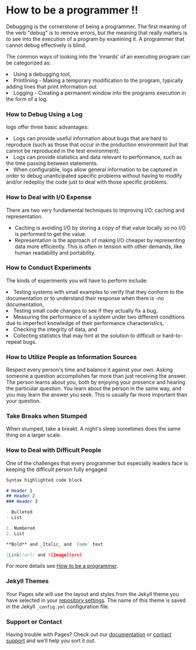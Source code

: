 # How to be a programmer !!

Debugging	is	the	cornerstone	of	being	a	programmer.	The	first	meaning	of	the	verb	"debug" is	to	remove	errors,	but	the	meaning	that	really	matters	is	to	see	into	the	execution	of	a program	by	examining	it.	A	programmer	that	cannot	debug	effectively	is	blind.


The	common	ways	of	looking	into	the	‘innards’	of	an	executing	program	can	be	categorized as:
<li>Using	a	debugging	tool,</li>
<li>Printlining	-	Making	a	temporary	modification	to	the	program,	typically	adding	lines	that print	information	out</li>
<li>Logging	-	Creating	a	permanent	window	into	the	programs	execution	in	the	form	of	a log.</li>

### How	to	Debug	Using	a	Log

logs	offer	three	basic	advantages:
<li> Logs	can	provide	useful	information	about	bugs	that	are	hard	to	reproduce	(such	as those	that	occur	in	the	production	        environment	but	that	cannot	be	reproduced	in	the	test environment).</li>
<li> Logs	can	provide	statistics	and	data	relevant	to	performance,	such	as	the	time	passing between	statements.</li>
<li> When	configurable,	logs	allow	general	information	to	be	captured	in	order	to	debug unanticipated	specific	problems	without      having	to	modify	and/or	redeploy	the	code	just to	deal	with	those	specific	problems.</li>

### How to	Deal	with	I/O	Expense

There	are	two	very	fundamental	techniques	to	improving	I/O:	caching	and	representation.
- Caching	is	avoiding	I/O by	storing	a copy	of	that	value	locally	so	no	I/O	is	performed	to	get	the	value.
- Representation	is	the	approach	of	making	I/O	cheaper	by	representing	data	more	efficiently. This	is	often	in	tension	with	other	demands,	like	human	readability	and	portability. 

### How	to	Conduct	Experiments
The	kinds	of	experiments	you	will	have	to	perform	include:
<li> Testing	systems	with	small	examples	to	verify	that	they	conform	to	the	documentation	or to	understand	their	response	when	there	is	-no	documentation, </li>
<li> Testing	small	code	changes	to	see	if	they	actually	fix	a	bug,</li>
<li>Measuring	the	performance	of	a	system	under	two	different	conditions	due	to	imperfect knowledge	of	their	performance	characteristics,</li> 
<li>Checking	the	integrity	of	data,	and </li>
<li>Collecting	statistics	that	may	hint	at	the	solution	to	difficult	or	hard-to-repeat	bugs.</li>

### How	to	Utilize	People	as	Information Sources

Respect	every	person's	time	and	balance	it	against	your	own.	Asking	someone	a	question accomplishes	far	more	than	just	receiving	the	answer.	The	person	learns	about	you,	both	by enjoying	your	presence	and	hearing	the	particular	question.	You	learn about	the	person	in the	same	way,	and	you	may	learn	the	answer	you	seek.	This	is	usually	far	more	important than	your	question.

### Take	Breaks	when	Stumped

When	stumped,	take	a	breakt.	A	night's	sleep	sometimes	does	the same	thing	on	a	larger	scale.

### How	to	Deal	with	Difficult	People

One	of	the	challenges	that	every	programmer	but	especially	leaders	face	is	keeping	the difficult	person	fully	engaged


```markdown
Syntax highlighted code block

# Header 1
## Header 2
### Header 3

- Bulleted
- List

1. Numbered
2. List

**Bold** and _Italic_ and `Code` text

[Link](url) and ![Image](src)
```

For more details see [How to be a programmer](https://www.gitbook.com/book/braydie/how-to-be-a-programmer/details).

### Jekyll Themes

Your Pages site will use the layout and styles from the Jekyll theme you have selected in your [repository settings](https://github.com/AnushaAugustine/mywebsite/settings). The name of this theme is saved in the Jekyll `_config.yml` configuration file.

### Support or Contact

Having trouble with Pages? Check out our [documentation](https://help.github.com/categories/github-pages-basics/) or [contact support](https://github.com/contact) and we’ll help you sort it out.
